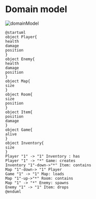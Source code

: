 
# Domain model

![domainModel](https://github.com/1smaa/progettoedids/assets/169902818/e4fc6649-8be3-4d64-b700-47684b3c2428)


```plantuml
@startuml
object Player{
health
damage
position
}
object Enemy{
health
damage
position
}
object Map{
size
}
object Room{
size
position
}
object Item{
position
damage
}
object Game{
alive
}
object Inventory{
size
}
Player "1" -> "1" Inventory : has
Player "1" -> "*" Game: creates
Inventory "1"-down->"*" Item: contains
Map "1"-down-> "1" Player
Game "1" -> "1" Map: loads
Map "1"-up->"*" Room: contains
Map "1" -> "*" Enemy: spawns
Enemy "1" -> "1" Item: drops
@enduml
```
